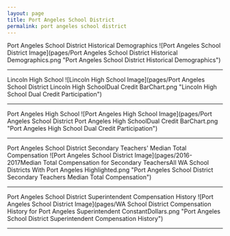 ```yaml
---
layout: page
title: Port Angeles School District
permalink: port angeles school district
---
```



Port Angeles School District Historical Demographics
![Port Angeles School District Image](pages/Port Angeles School District Historical Demographics.png "Port Angeles School District Historical Demographics")

___

Lincoln High School
![Lincoln High School Image](pages/Port Angeles School District Lincoln High SchoolDual Credit BarChart.png "Lincoln High School Dual Credit Participation")

___

Port Angeles High School
![Port Angeles High School Image](pages/Port Angeles School District Port Angeles High SchoolDual Credit BarChart.png "Port Angeles High School Dual Credit Participation")

___

Port Angeles School District Secondary Teachers' Median Total Compensation
![Port Angeles School District Image](pages/2016-2017Median Total Compensation for Secondary TeachersAll WA School Districts With Port Angeles Highlighted.png "Port Angeles School District Secondary Teachers Median Total Compensation")

___

Port Angeles School District Superintendent Compensation History
![Port Angeles School District Image](pages/WA School District Compensation History for Port Angeles Superintendent ConstantDollars.png "Port Angeles School District Superintendent Compensation History")

___

